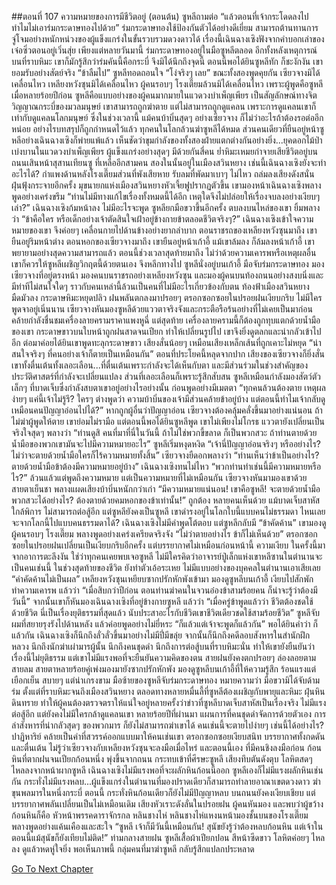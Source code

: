 ##ตอนที่ 107 ความหมายของการมีชีวิตอยู่ (ตอนต้น)
ซูหลีถามต่อ “แล้วตอนที่เจ้ากระโดดลงไป ทำไมไม่เอาร่มกระดาษทองไปด้วย”
ร่มกระดาษทองใช้ป้องกันตัวได้อย่างดีเยี่ยม สามารถต้านทานการจู่โจมอย่างหนักหน่วงของผู้แข็งแกร่งในขั้นรวบรวมดวงดาวได้ เรื่องนี้เฉินฉางเซิงฟังจากคำบอกเล่าของเจ๋อซิ่วตอนอยู่เวิ่นสุ่ย เพียงแต่หลายวันมานี้ ร่มกระดาษทองอยู่ในมือซูหลีตลอด อีกทั้งหลังเหตุการณ์บนที่ราบหิมะ เขาก็มักรู้สึกว่าร่มคันนี้คือกระบี่ จึงมิได้นึกถึงจุดนี้ ตอนนี้พอได้ยินซูหลีทัก ก็ชะงักงัน
เขายอมรับอย่างสัตย์จริง “ข้าลืมไป”
ซูหลีทอดถอนใจ “โง่จริงๆ เลย”
ขณะทั้งสองพูดคุยกัน เซียวจางมิได้เคลื่อนไหว เหลียงหวังซุนมิได้เคลื่อนไหว ผู้คนรอบๆ โรงเตี๊ยมล้วนมิได้เคลื่อนไหว
เพราะผู้พูดคือซูหลี
เมื่อหลายร้อยปีก่อน ซูหลีคือแบบอย่างของผู้คนมากมายในแวดวงบำเพ็ญเพียร เป็นสัญลักษณ์ทางจิตวิญญาณกระบี่ของมวลมนุษย์ เขาสามารถถูกฆ่าตาย แต่ไม่สามารถถูกดูแคลน เพราะการดูแคลนเขาก็เท่ากับดูแคลนโลกมนุษย์ ซึ่งในช่วงเวลานี้ แม้คนบ้าบิ่นสุดๆ อย่างเซียวจาง ก็ไม่ว่าอะไรถ้าต้องรอต่ออีกหน่อย อย่างไรบทสรุปก็ถูกกำหนดไว้แล้ว ทุกคนในโลกล้วนฆ่าซูหลีได้หมด ส่วนคนเดียวที่ยืนอยู่หน้าซูหลีอย่างเฉินฉางเซิงก็พ่ายแพ้แล้ว เห็นชัดว่าขุมกำลังของทั้งสองฝ่ายแตกต่างกันอย่างยิ่ง...ยุคดอกไม้ป่าเบ่งบานในแวดวงบำเพ็ญเพียร ผู้แข็งแกร่งอย่างสุดๆ มีด้วยกันสี่คน ย่ำหิมะเหมยกำจายเสียชีวิตอยู่บนถนนเสินหน้าสุสานเทียนซู ที่เหลืออีกสามคน สองในนั้นอยู่ในเมืองสวินหยาง เช่นนี้เฉินฉางเซิงยังจะทำอะไรได้?
กำแพงด้านหลังโรงเตี๊ยมส่วนที่พังเสียหาย รับลมที่พัดมาเบาๆ ไม่ไหว ถล่มลงเสียงดังสนั่น ฝุ่นฟุ้งกระจายอีกครั้ง มุขนายกแห่งเมืองสวินหยางหัวเจี้ยฟูปรากฏตัวขึ้น เขามองหน้าเฉินฉางเซิงพลางพูดอย่างเคร่งขรึม “ท่านไม่มีทางแก้ไขเรื่องทั้งหมดนี้ได้อีก เหตุใดจึงไม่ปล่อยให้เรื่องจบลงอย่างเงียบๆ เล่า?”
เฉินฉางเซิงก้มหน้าลง ไม่มีอะไรจะพูด
ซูหลียกมือขวาขึ้นอีกครั้ง ตบลงบนไหล่ของเขา ยิ้มพลางว่า “ข้าคือใคร หรือเด็กอย่างเจ้าตัดสินใจเฝ้าอยู่ข้างกายข้าตลอดชีวิตจริงๆ?”
เฉินฉางเซิงเข้าใจความหมายของเขา จึงค่อยๆ เคลื่อนกายไปด้านข้างอย่างยากลำบาก
ตอนราชรถของเหลียงหวังซุนมาถึง เขายืนอยู่ริมหน้าต่าง ตอนหอกของเซียวจางมาถึง เขายืนอยู่หน้าเก้าอี้ แม้เขาล้มลง ก็ล้มลงหน้าเก้าอี้
เขาพยายามอย่างสุดความสามารถแล้ว ตอนนี้ช่วงเวลาสุดท้ายมาถึง ไม่ว่าด้วยความเคารพหรือเหตุผลอื่น เขาก็ควรให้ซูหลีเผชิญวิกฤตนี้ด้วยตนเอง จึงหลีกทางไป
ซูหลีนั่งอยู่บนเก้าอี้ มือจับร่มกระดาษทอง มองเซียวจางที่อยู่ตรงหน้า มองคนบนราชรถอย่างเหลียงหวังซุน และมองผู้คนบนท้องถนนอย่างสงบนิ่งและมีท่าทีไม่สนใจใดๆ ราวกับคนเหล่านี้ล้วนเป็นคนที่ไม่มีอะไรเกี่ยวข้องกับตน
ท้องฟ้าเมืองสวินหยางมืดมัวลง กระดาษหิมะหยุดปลิว ฝนพลันตกลงมาปรอยๆ
ตรอกซอกซอยในปรอยฝนเงียบกริบ ไม่มีใครพูดจาอยู่เนิ่นนาน
เซียวจางหันมองซูหลีด้วยแววตาจริงจังและกระตือรือร้นอย่างที่ไม่เคยเป็นมาก่อน คล้ายกำลังชื่นชมเครื่องลายครามราคาแพงหูฉี่ แต่สุดท้าย เครื่องลายครามนี้ก็ต้องถูกทุบแตกด้วยน้ำมือของเขา
กระดาษขาวบนใบหน้าถูกฝนสาดจนเปียก ทำให้เปลี่ยนรูปไป เขาจึงยิ่งดูตลกและน่ากลัวเข้าไปอีก ต่อมาค่อยได้ยินเขาพูดทะลุกระดาษขาว เสียงสั่นน้อยๆ เหมือนเสียงเหล็กเส้นที่ถูกเคาะไม่หยุด “น่าสนใจจริงๆ ที่คนอย่างเจ้าก็ตายเป็นเหมือนกัน”
ตอนที่ประโยคนี้หลุดจากปาก เสียงของเซียวจางก็ยิ่งสั่น เขาทั้งตื่นเต้นทั้งเลอะเลือน...ที่ตื่นเต้นเพราะกำลังจะได้เห็นกับตา และมีส่วนร่วมในช่วงสำคัญของประวัติศาสตร์ที่กำลังจะเปลี่ยนแปลง ส่วนที่เลอะเลือนก็เพราะรู้สึกสับสน
ซูหลีเหมือนกำลังมองสัตว์ตัวเล็กๆ ที่บาดเจ็บซึ่งกำลังสบตาเขาอยู่อย่างไรอย่างนั้น ก่อนพูดอย่างมีเมตตา “ทุกคนล้วนต้องตาย เหตุผลง่ายๆ แค่นี้เจ้าไม่รู้รึ? ใครๆ ต่างพูดว่า ความบ้าบิ่นของเจ้ามีส่วนคล้ายข้าอยู่บ้าง แต่ตอนนี้ทำไมเจ้ากลับดูเหมือนคนปัญญาอ่อนไปได้?”
หากถูกผู้อื่นว่าปัญญาอ่อน เซียวจางต้องคลุ้มคลั่งขึ้นมาอย่างแน่นอน ถ้าไม่ฆ่าผู้พูดให้ตาย เขาย่อมไม่รามือ แต่ตอนนี้พอได้ยินซูหลีพูด เขาไม่เพียงไม่โกรธ แววตายังเปลี่ยนเป็นจริงใจสุดๆ พลางว่า “ท่านดูสิ คนที่มาที่นี่ในวันนี้ ถ้าไม่ใช่พวกขี้ขลาด ก็เป็นพวกสวะ ถ้าท่านตายด้วยน้ำมือของพวกเขามันจะไปมีความหมายอะไร”
ซูหลีเริ่มหงุดหงิด “เจ้านี่ปัญญาอ่อนจริงๆ หรืออย่างไร? ไม่ว่าจะตายด้วยน้ำมือใครก็ไร้ความหมายทั้งสิ้น”
เซียวจางยืดอกพลางว่า “ท่านเห็นว่าข้าเป็นอย่างไร? ตายด้วยน้ำมือข้าต้องมีความหมายอยู่บ้าง”
เฉินฉางเซิงทนไม่ไหว “พวกท่านทำเช่นนี้มีความหมายหรือไร?”
ล้วนแล้วแต่พูดถึงความหมาย แต่เป็นความหมายที่ไม่เหมือนกัน
เซียวจางหันมามองเขาด้วยสายตาเย็นชา พลางแผดเสียงบ้าบิ่นหนักกว่าเก่า “มีความหมายแน่นอน! เขาคือซูหลี! จะตายด้วยน้ำมือพวกสวะได้อย่างไร? ต้องตายด้วยคมหอกของข้าเท่านั้น!”
ถูกต้อง หลายคนเห็นด้วย แม้บาดเจ็บสาหัสใกล้พิการ ไม่สามารถต่อสู้อีก แต่ซูหลียังคงเป็นซูหลี เขาดำรงอยู่ในโลกใบนี้แบบคนไม่ธรรมดา ไหนเลยจะจากโลกนี้ไปแบบคนธรรมดาได้?
เฉินฉางเซิงไม่มีคำพูดโต้ตอบ แต่ซูหลีกลับมี
“ข้าคัดค้าน” เขามองดูผู้คนรอบๆ โรงเตี๊ยม พลางพูดอย่างเคร่งเครียดจริงจัง “ไม่ว่าตายอย่างไร ข้าก็ไม่เห็นด้วย”
ตรอกซอกซอยในปรอยฝนเปลี่ยนเป็นเงียบกริบอีกครั้ง แต่บรรยากาศไม่เหมือนก่อนหน้านี้ ความเงียบ
ในครั้งนี้มาจากอาการตะลึงงัน ใช่ว่าทุกคนเคยพบเจอซูหลี ไม่มีใครคิดว่าอาจารย์ปู่เล็กแห่งเขาหลีซานในตำนานจะเป็นคนเช่นนี้ ในช่วงสุดท้ายของชีวิต ยังทำตัวเอ้อระเหย ไม่มีแบบอย่างของบุคคลในตำนานเอาเสียเลย
“คำคัดค้านไม่เป็นผล”
เหลียงหวังซุนเหยียบซากปรักหักพังเข้ามา มองดูซูหลีบนเก้าอี้ เงียบไปสักพัก ทำความเคารพ แล้วว่า “เมื่อสิบกว่าปีก่อน ตอนท่านฆ่าคนในจวนอ๋องข้าสามร้อยคน ก็น่าจะรู้ว่าต้องมีวันนี้”
จากนั้นเขาก็หันมองเฉินฉางเซิงที่อยู่ข้างกายซูหลี แล้วว่า “เมื่อครู่ข้าพูดแล้วว่า ชีวิตต้องชดใช้ด้วยชีวิต นี่เป็นเรื่องยุติธรรมที่สุดแล้ว นับประสาอะไรกับชีวิตเขาชีวิตเดียวชดใช้สามร้อยชีวิต”
ซูหลีจับผมที่สยายรุงรังไปด้านหลัง แล้วค่อยพูดอย่างไม่ยี่หระ “ก็แล้วแต่เจ้าจะพูดก็แล้วกัน”
พอได้ยินคำว่า ก็แล้วกัน เฉินฉางเซิงก็นึกถึงลั่วลั่วขึ้นมาอย่างไม่มีปี่มีขลุ่ย จากนั้นก็นึกถึงคดีลอบสังหารในสำนักฝึกหลวง นึกถึงนักฆ่าเผ่ามารผู้นั้น นึกถึงคนชุดดำ นึกถึงการต่อสู้บนที่ราบหิมะนั่น ทำให้เขายังยืนยันว่าเรื่องนี้ไม่ยุติธรรม แต่เขาไม่มีแรงพอที่จะยืนยันความคิดของตน
สายฝนยังคงตกปรอยๆ ล่องลอยตามสายลม
สายตาหลายร้อยคู่เพ่งมองมายังซากปรักหักพัง มองดูซูหลีบนเก้าอี้ที่ให้ความรู้สึก ร้อนแรงแต่เยือกเย็น สบายๆ แต่น่าเกรงขาม
มือซ้ายของซูหลีจับร่มกระดาษทอง หมายความว่า มือขวามิได้จับด้ามร่ม
ตั้งแต่ที่ราบหิมะจนถึงเมืองสวินหยาง ตลอดทางหลายหมื่นลี้ที่ซูหลีต้องเผชิญกับพายุและหิมะ ฝุ่นหินดินทราย ทำให้ผู้คนต้องตรวจตราให้แน่ใจอยู่หลายครั้งว่าข่าวที่ซูหลีบาดเจ็บสาหัสเป็นเรื่องจริง ไม่มีแรงต่อสู้อีก แต่ยังคงไม่มีใครกล้าดูแคลนเขา หลายร้อยปีที่ผ่านมา แผนการที่คนชุดดำจัดการด้วยตัวเอง การล่าสังหารที่น่ากลัวสุดๆ ของพวกมาร ก็ยังไม่สามารถฆ่าเขาได้ คนเช่นนี้จะตายไปง่ายๆ เช่นนี้ได้อย่างไร?
ปาฏิหาริย์ คล้ายเป็นคำที่สวรรค์ออกแบบมาให้คนเช่นเขา
ตรอกซอกซอยเงียบสนิท บรรยากาศทั้งกดดันและตื่นเต้น
ไม่รู้ว่าเซียวจางกับเหลียงหวังซุนจะลงมือเมื่อไหร่
และตอนนี้เอง ที่มีคนชิงลงมือก่อน
ก้อนหินที่ตากฝนจนเปียกก้อนหนึ่ง พุ่งขึ้นจากถนน กระทบเข้าที่ศีรษะซูหลี
เสียงทึบตันดังตุบ
โลหิตสดๆ ไหลลงจากหน้าผากซูหลี
เฉินฉางเซิงไม่มีแรงพอที่จะผลักหินก้อนนี้ออก
ซูหลีเองก็ไม่มีแรงผลักหินเช่นกัน กระทั่งไม่มีแรงหลบ...ผู้แข็งแกร่งในตำนานที่มองปราดเดียวก็สามารถทำลายอาณาเขตดวงดาว ฆ่าขุนพลมารในหนึ่งกระบี่ ตอนนี้ กระทั่งหินก้อนเดียวก็ยังไม่มีปัญญาหลบ
บนถนนยังคงเงียบเชียบ แต่บรรยากาศพลันเปลี่ยนเป็นไม่เหมือนเดิม
เสียงหัวเราะดังลั่นในปรอยฝน
ผู้คนหันมอง และพบว่าผู้ขว้างก้อนหินก็คือ หัวหน้าพรรคดาราจักรกล หลินชางไห่
หลินชางไห่แหงนหน้ามองชั้นบนของโรงเตี๊ยม พลางพูดอย่างแค้นเคืองและสะใจ “ซูหลี เจ้าก็มีวันนี้เหมือนกัน! สุนัขยังรู้ว่าต้องหลบก้อนหิน แต่เจ้าในตอนนี้แม้สุนัขก็ยังเทียบไม่ติด!”
ท่ามกลางสายฝน ซูหลีเสื้อผ้าเปียกปอน สีหน้าซีดขาว โลหิตค่อยๆ ไหลลง ดูแล้วหดหู่ใจยิ่ง
พอเห็นภาพนี้ กลุ่มคนที่มาฆ่าซูหลี กลับรู้สึกแปลกประหลาด


[Go To Next Chapter]( ./394.md)